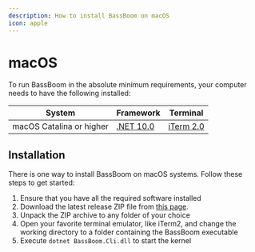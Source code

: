 ```yaml
---
description: How to install BassBoom on macOS
icon: apple
---
```


# macOS

To run BassBoom in the absolute minimum requirements, your computer needs to have the following installed:

| System                   | Framework                                                            | Terminal                                       |
| ------------------------ | -------------------------------------------------------------------- | ---------------------------------------------- |
| macOS Catalina or higher | [.NET 10.0](https://dotnet.microsoft.com/en-us/download/dotnet/10.0) | [iTerm 2.0](https://iterm2.com/downloads.html) |

## Installation

There is one way to install BassBoom on macOS systems. Follow these steps to get started:

1. Ensure that you have all the required software installed
2. Download the latest release ZIP file from [this page](https://github.com/Aptivi/BassBoom/releases).
3. Unpack the ZIP archive to any folder of your choice
4. Open your favorite terminal emulator, like iTerm2, and change the working directory to a folder containing the BassBoom executable
5. Execute `dotnet BassBoom.Cli.dll` to start the kernel
